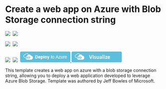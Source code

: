 # Create a web app on Azure with Blob Storage connection string 

<IMG SRC="https://azbotstorage.blob.core.windows.net/badges/201-web-app-blob-connection/PublicLastTestDate.svg" />&nbsp;
<IMG SRC="https://azbotstorage.blob.core.windows.net/badges/201-web-app-blob-connection/PublicDeployment.svg" />&nbsp;

<IMG SRC="https://azbotstorage.blob.core.windows.net/badges/201-web-app-blob-connection/FairfaxLastTestDate.svg" />&nbsp;
<IMG SRC="https://azbotstorage.blob.core.windows.net/badges/201-web-app-blob-connection/FairfaxDeployment.svg" />&nbsp;

<IMG SRC="https://azbotstorage.blob.core.windows.net/badges/201-web-app-blob-connection/BestPracticeResult.svg" />&nbsp;
<IMG SRC="https://azbotstorage.blob.core.windows.net/badges/201-web-app-blob-connection/CredScanResult.svg" />&nbsp;
<a href="https://portal.azure.com/#create/Microsoft.Template/uri/https%3A%2F%2Fraw.githubusercontent.com%2FAzure%2Fazure-quickstart-templates%2Fmaster%2F201-web-app-blob-connection%2Fazuredeploy.json" target="_blank">
    <img src="https://raw.githubusercontent.com/Azure/azure-quickstart-templates/master/1-CONTRIBUTION-GUIDE/images/deploytoazure.png"/>
</a>
<a href="http://armviz.io/#/?load=https%3A%2F%2Fraw.githubusercontent.com%2FAzure%2Fazure-quickstart-templates%2Fmaster%2F201-web-app-blob-connection%2Fazuredeploy.json" target="_blank">
    <img src="https://raw.githubusercontent.com/Azure/azure-quickstart-templates/master/1-CONTRIBUTION-GUIDE/images/visualizebutton.png"/>
</a>

This template creates a web app on azure with a blob storage connection string, allowing you to deploy a web application developed to leverage Azure Blob Storage. Template was authored by Jeff Bowles of Microsoft. 
